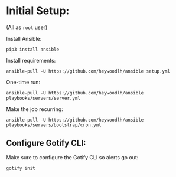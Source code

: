 # Initial Setup:

(All as `root` user)

Install Ansible:

```
pip3 install ansible
```

Install requirements:

```
ansible-pull -U https://github.com/heywoodlh/ansible setup.yml
```

One-time run:

```
ansible-pull -U https://github.com/heywoodlh/ansible playbooks/servers/server.yml 
```

Make the job recurring:

```
ansible-pull -U https://github.com/heywoodlh/ansible playbooks/servers/bootstrap/cron.yml
```

## Configure Gotify CLI:

Make sure to configure the Gotify CLI so alerts go out:

```
gotify init
```
